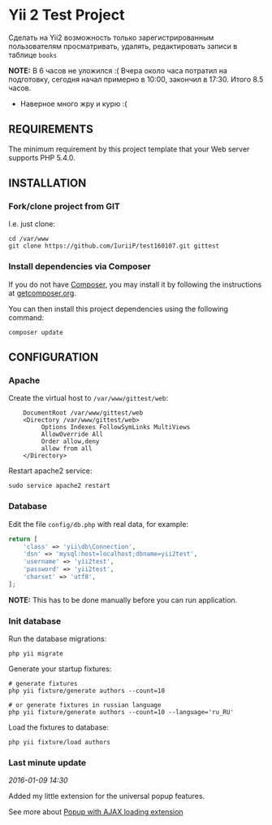 Yii 2 Test Project
============================

Сделать на Yii2 возможность только зарегистрированным
пользователям просматривать, удалять, редактировать записи в таблице
`books`

**NOTE:** В 6 часов не уложился :( 
Вчера около часа потратил на подготовку, сегодня начал примерно в 10:00, закончил в 17:30.
Итого 8.5 часов.

* Наверное много жру и курю :(

REQUIREMENTS
------------

The minimum requirement by this project template that your Web server supports PHP 5.4.0.


INSTALLATION
------------

### Fork/clone project from GIT

I.e. just clone:

~~~
cd /var/www
git clone https://github.com/IuriiP/test160107.git gittest
~~~


### Install dependencies via Composer

If you do not have [Composer](http://getcomposer.org/), you may install it by following the instructions
at [getcomposer.org](http://getcomposer.org/doc/00-intro.md#installation-nix).

You can then install this project dependencies using the following command:

~~~
composer update
~~~

CONFIGURATION
-------------

### Apache

Create the virtual host to `/var/www/gittest/web`:

```
	DocumentRoot /var/www/gittest/web
	<Directory /var/www/gittest/web>
		 Options Indexes FollowSymLinks MultiViews
		 AllowOverride All
		 Order allow,deny
		 allow from all
	</Directory>
```

Restart apache2 service:

~~~
sudo service apache2 restart
~~~

### Database

Edit the file `config/db.php` with real data, for example:

```php
return [
    'class' => 'yii\db\Connection',
    'dsn' => 'mysql:host=localhost;dbname=yii2test',
    'username' => 'yii2test',
    'password' => 'yii2test',
    'charset' => 'utf8',
];
```

**NOTE:** This has to be done manually before you can run application.

### Init database

Run the database migrations:

~~~
php yii migrate
~~~

Generate your startup fixtures:

```
# generate fixtures
php yii fixture/generate authors --count=10

# or generate fixtures in russian language
php yii fixture/generate authors --count=10 --language='ru_RU'
```

Load the fixtures to database:

~~~
php yii fixture/load authors
~~~

### Last minute update

*2016-01-09 14:30*

Added my little extension for the universal popup features.

See more about [Popup with AJAX loading extension](https://github.com/IuriiP/yii2-popajax.git)

